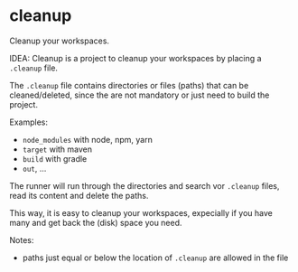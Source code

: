 # cleanup
Cleanup your workspaces.

IDEA: Cleanup is a project to cleanup your workspaces by placing a `.cleanup` file.

The `.cleanup` file contains directories or files (paths) that can be cleaned/deleted, since the are not mandatory or just need to build the project.

Examples:
 - `node_modules` with node, npm, yarn
 - `target` with maven
 - `build` with gradle
 - `out`, ...
 
The runner will run through the directories and search vor `.cleanup` files, read its content and delete the paths.

This way, it is easy to cleanup your workspaces, expecially if you have many and get back the (disk) space you need.


Notes:
 - paths just equal or below the location of `.cleanup` are allowed in the file
